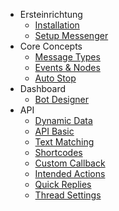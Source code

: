 - Ersteinrichtung
	- [Installation](/docs/wordpress_de/installation_de)
	- [Setup Messenger](/docs/wordpress/setup-messenger)
- Core Concepts
	- [Message Types](/docs/wordpress/message-types)
	- [Events & Nodes](/docs/wordpress/events)
    - [Auto Stop](/docs/wordpress/auto-stop)
- Dashboard
	- [Bot Designer](/docs/wordpress/bot-designer)
- API
	- [Dynamic Data](/docs/wordpress/dynamic-data)
	- [API Basic](/docs/wordpress/api)
	- [Text Matching](/docs/wordpress/text-matching)
	- [Shortcodes](/docs/wordpress/shortcodes)
	- [Custom Callback](/docs/wordpress/custom-callback)
	- [Intended Actions](/docs/wordpress/intended-actions)
	- [Quick Replies](/docs/wordpress/quick-replies)
	- [Thread Settings](/docs/wordpress/thread-settings)
